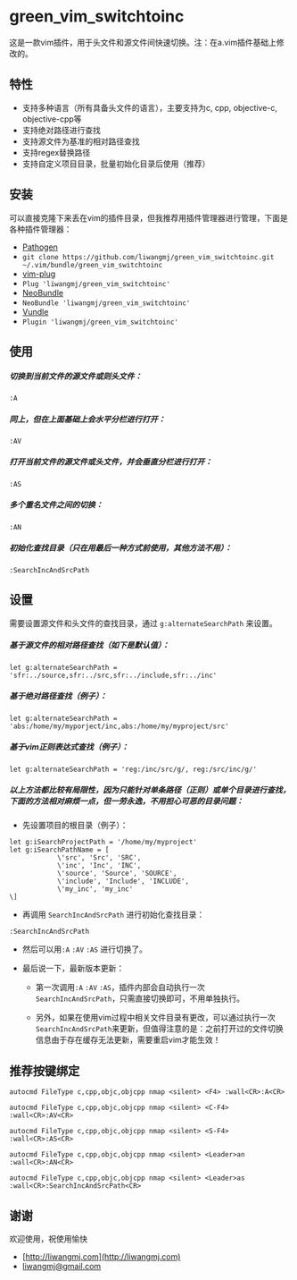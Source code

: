 # green_vim_switchtoinc

这是一款vim插件，用于头文件和源文件间快速切换。注：在a.vim插件基础上修改的。

## 特性

* 支持多种语言（所有具备头文件的语言），主要支持为c, cpp, objective-c, objective-cpp等
* 支持绝对路径进行查找
* 支持源文件为基准的相对路径查找
* 支持regex替换路径
* 支持自定义项目目录，批量初始化目录后使用（推荐）

## 安装

可以直接克隆下来丢在vim的插件目录，但我推荐用插件管理器进行管理，下面是各种插件管理器：

*  [Pathogen](https://github.com/tpope/vim-pathogen)
  * `git clone https://github.com/liwangmj/green_vim_switchtoinc.git ~/.vim/bundle/green_vim_switchtoinc`
*  [vim-plug](https://github.com/junegunn/vim-plug)
  * `Plug 'liwangmj/green_vim_switchtoinc'`
*  [NeoBundle](https://github.com/Shougo/neobundle.vim)
  * `NeoBundle 'liwangmj/green_vim_switchtoinc'`
*  [Vundle](https://github.com/gmarik/vundle)
  * `Plugin 'liwangmj/green_vim_switchtoinc'`

## 使用

##### 切换到当前文件的源文件或则头文件：
```
:A
```

##### 同上，但在上面基础上会水平分栏进行打开：
```
:AV
```

##### 打开当前文件的源文件或头文件，并会垂直分栏进行打开：
```
:AS
```

##### 多个重名文件之间的切换：
```
:AN
```

##### 初始化查找目录（只在用最后一种方式前使用，其他方法不用）：
```
:SearchIncAndSrcPath
```

## 设置

需要设置源文件和头文件的查找目录，通过 `g:alternateSearchPath` 来设置。

##### 基于源文件的相对路径查找（如下是默认值）：
```
let g:alternateSearchPath = 'sfr:../source,sfr:../src,sfr:../include,sfr:../inc'
```

##### 基于绝对路径查找（例子）：
```
let g:alternateSearchPath = 'abs:/home/my/myporject/inc,abs:/home/my/myproject/src'
```

##### 基于vim正则表达式查找（例子）：
```
let g:alternateSearchPath = 'reg:/inc/src/g/, reg:/src/inc/g/'
```

##### 以上方法都比较有局限性，因为只能针对单条路径（正则）或单个目录进行查找，下面的方法相对麻烦一点，但一劳永逸，不用担心可恶的目录问题：

* 先设置项目的根目录（例子）：
```
let g:iSearchProjectPath = '/home/my/myproject'
let g:iSearchPathName = [
            \'src', 'Src', 'SRC',
            \'inc', 'Inc', 'INC',
            \'source', 'Source', 'SOURCE',
            \'include', 'Include', 'INCLUDE',
            \'my_inc', 'my_inc'
\]
```

* 再调用 `SearchIncAndSrcPath` 进行初始化查找目录：
```
:SearchIncAndSrcPath
```

* 然后可以用`:A` `:AV` `:AS` 进行切换了。

* 最后说一下，最新版本更新：

	* 第一次调用`:A` `:AV` `:AS`，插件内部会自动执行一次 `SearchIncAndSrcPath`，只需直接切换即可，不用单独执行。

	* 另外，如果在使用vim过程中相关文件目录有更改，可以通过执行一次 `SearchIncAndSrcPath`来更新，但值得注意的是：之前打开过的文件切换信息由于存在缓存无法更新，需要重启vim才能生效！

## 推荐按键绑定
	autocmd FileType c,cpp,objc,objcpp nmap <silent> <F4> :wall<CR>:A<CR>

	autocmd FileType c,cpp,objc,objcpp nmap <silent> <C-F4> :wall<CR>:AV<CR>

	autocmd FileType c,cpp,objc,objcpp nmap <silent> <S-F4> :wall<CR>:AS<CR>

	autocmd FileType c,cpp,objc,objcpp nmap <silent> <Leader>an :wall<CR>:AN<CR>

	autocmd FileType c,cpp,objc,objcpp nmap <silent> <Leader>as :wall<CR>:SearchIncAndSrcPath<CR>


## 谢谢

欢迎使用，祝使用愉快

* [http://liwangmj.com](http://liwangmj.com)
* [liwangmj@gmail.com](mailto:liwangmj@gmail.com)


